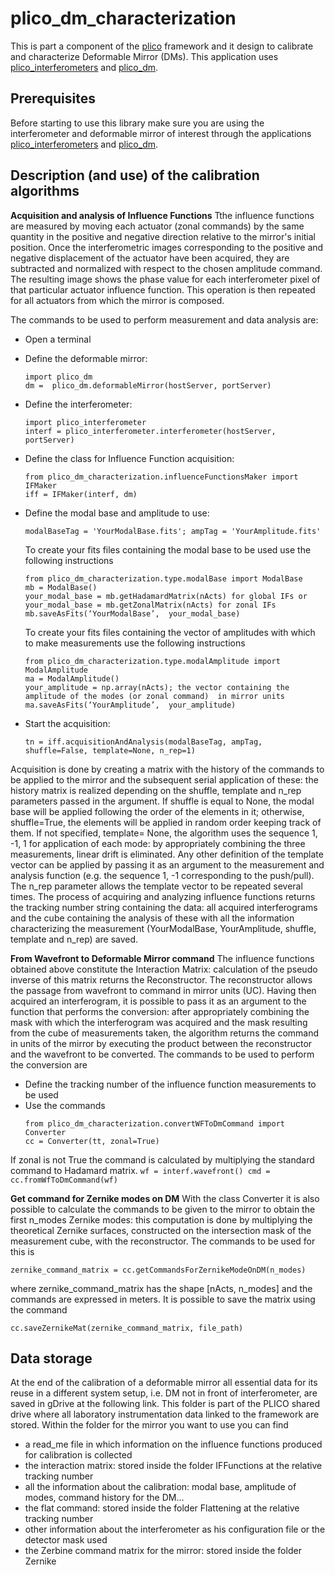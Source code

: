 # plico_dm_characterization

This is part a component of the [plico][plico] framework and it design to calibrate and characterize 
Deformable Mirror (DMs).
This application uses [plico_interferometers][plico_interferometers] and [plico_dm][plico_dm].


## Prerequisites
Before starting to use this library make sure you are using the interferometer and deformable 
mirror of interest through the applications [plico_interferometers][plico_interferometers] and 
[plico_dm][plico_dm].


## Description (and use) of the calibration algorithms
__Acquisition and analysis of Influence Functions__
Tthe influence functions are measured by moving each actuator (zonal commands) by the same 
quantity in the positive and negative direction relative to 
the mirror's initial position. Once the interferometric images corresponding to the positive 
and negative displacement of the actuator have been acquired, they are subtracted and normalized 
with respect to the chosen amplitude command. The resulting image shows the phase value for each 
interferometer pixel of that particular actuator influence function. This operation is then repeated 
for all actuators from which the mirror is composed.

The commands to be used to perform measurement and data analysis are:

- Open a terminal

- Define the deformable mirror:
	```
	import plico_dm
	dm =  plico_dm.deformableMirror(hostServer, portServer)
	```
- Define the interferometer:
	```
	import plico_interferometer
	interf = plico_interferometer.interferometer(hostServer, portServer)

	```
- Define the class for Influence Function acquisition:
	```
	from plico_dm_characterization.influenceFunctionsMaker import IFMaker
	iff = IFMaker(interf, dm)
	```
- Define the modal base and amplitude to use:
	```
	modalBaseTag = 'YourModalBase.fits'; ampTag = 'YourAmplitude.fits'
	```
	To create your fits files containing the modal base to be used use the following instructions
	```
	from plico_dm_characterization.type.modalBase import ModalBase
	mb = ModalBase()
	your_modal_base = mb.getHadamardMatrix(nActs) for global IFs or your_modal_base = mb.getZonalMatrix(nActs) for zonal IFs
	mb.saveAsFits(‘YourModalBase’,  your_modal_base)
	```
	To create your fits files containing the vector of amplitudes with which to make measurements use the following instructions
	```
	from plico_dm_characterization.type.modalAmplitude import ModalAmplitude
	ma = ModalAmplitude()
	your_amplitude = np.array(nActs); the vector containing the amplitude of the modes (or zonal command)  in mirror units 
	ma.saveAsFits(‘YourAmplitude’,  your_amplitude)
	```
- Start the acquisition:
	```
	tn = iff.acquisitionAndAnalysis(modalBaseTag, ampTag, shuffle=False, template=None, n_rep=1)
	```

Acquisition is done by creating a matrix with the history of the commands to be applied to the mirror 
and the subsequent serial application of these: the history matrix is realized depending on the 
shuffle, template and n_rep parameters passed in the argument. If shuffle is equal to None, the modal 
base will be applied following the order of the elements in it; otherwise, shuffle=True, the elements 
will be applied in random order keeping track of them. If not specified, template= None, the algorithm 
uses the sequence 1, -1, 1 for application of each mode: by appropriately combining the three 
measurements, linear drift is eliminated. Any other definition of the template vector can be applied 
by passing it as an argument to the measurement and analysis function (e.g. the sequence 1, -1 
corresponding to the push/pull). The n_rep parameter allows the template vector to be repeated several 
times.
The process of acquiring and analyzing influence functions returns the tracking number string 
containing the data: all acquired interferograms and the cube containing the analysis of these with 
all the information characterizing the measurement (YourModalBase, YourAmplitude, shuffle, template 
and n_rep) are saved.

__From Wavefront to Deformable Mirror command__
The influence functions obtained above constitute the Interaction Matrix: calculation of the pseudo 
inverse of this matrix returns the Reconstructor. The reconstructor allows the passage from wavefront 
to command in mirror units (UC). 
Having then acquired an interferogram, it is possible to pass it as an argument to the function that 
performs the conversion: after appropriately combining the mask with which the interferogram was 
acquired and the mask resulting from the cube of measurements taken, the algorithm returns the 
command in units of the mirror by executing the product between the reconstructor and the wavefront 
to be converted.
The commands to be used to perform the conversion are
- Define the tracking number of the influence function measurements to be used
- Use the commands
	```
	from plico_dm_characterization.convertWFToDmCommand import Converter
	cc = Converter(tt, zonal=True)
	```
If zonal is not True the command is calculated by multiplying the standard command to Hadamard matrix.
	```
	wf = interf.wavefront()
	cmd = cc.fromWfToDmCommand(wf)
	```


__Get command for Zernike modes on DM__
With the class Converter it is also possible to calculate the commands to be given to the mirror to obtain the first n_modes Zernike modes: this computation is done by multiplying the theoretical Zernike surfaces, constructed on the intersection mask of the measurement cube, with the reconstructor.
The commands to be used for this is
```
zernike_command_matrix = cc.getCommandsForZernikeModeOnDM(n_modes)
```
where zernike_command_matrix has the shape [nActs, n_modes] and the commands are expressed in meters.
It is possible to save the matrix using the command
```
cc.saveZernikeMat(zernike_command_matrix, file_path)
```


## Data storage
At the end of the calibration of a deformable mirror all essential data for its reuse in a different 
system setup,  i.e. DM not in front of interferometer, are saved in gDrive at the following link. 
This folder is part of the PLICO shared drive where all laboratory instrumentation data linked to 
the framework are stored.
Within the folder for the mirror you want to use you can find
- a read_me file in which information on the influence functions produced for calibration is collected
- the interaction matrix: stored inside the folder IFFunctions at the relative tracking number
- all the information about the calibration: modal base, amplitude of modes, command history for the DM…
- the flat command:  stored inside the folder Flattening at the relative tracking number
- other information about the interferometer as his configuration file or the detector mask used
- the Zerbine command matrix for the mirror: stored inside the folder Zernike



[plico]: https://github.com/ArcetriAdaptiveOptics/plico
[plico_interferometers]: https://github.com/ArcetriAdaptiveOptics/plico_interferometer
[plico_dm]: https://github.com/ArcetriAdaptiveOptics/plico_dm